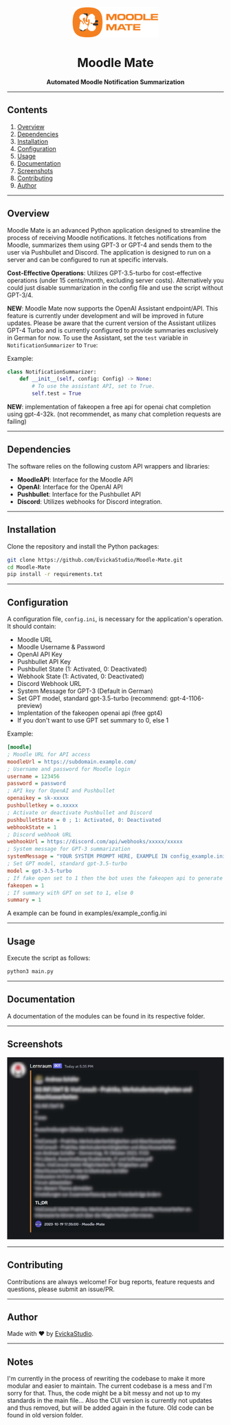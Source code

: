 <div align="center">
  <img src="assets/logo.png" alt="Logo" width="200"/>
  <h1>Moodle Mate</h1>
  <p><strong>Automated Moodle Notification Summarization</strong></p>
</div>

---

## Contents

1. [Overview](#overview)
2. [Dependencies](#dependencies)
3. [Installation](#installation)
4. [Configuration](#configuration)
5. [Usage](#usage)
6. [Documentation](#documentation)
7. [Screenshots](#screenshots)
8. [Contributing](#contributing)
9. [Author](#author)

---

## <div id="overview">Overview</div>

Moodle Mate is an advanced Python application designed to streamline the process of receiving Moodle notifications. It fetches notifications from Moodle, summarizes them using GPT-3 or GPT-4 and sends them to the user via Pushbullet and Discord. The application is designed to run on a server and can be configured to run at specific intervals.

**Cost-Effective Operations**: Utilizes GPT-3.5-turbo for cost-effective operations (under 15 cents/month, excluding server costs).
Alternatively you could just disable summarization in the config file and use the script without GPT-3/4.

**NEW**: Moodle Mate now supports the OpenAI Assistant endpoint/API. This feature is currently under development and will be improved in future updates. Please be aware that the current version of the Assistant utilizes GPT-4 Turbo and is currently configured to provide summaries exclusively in German for now. To use the Assistant, set the `test` variable in `NotificationSummarizer` to `True`:

Example:
```python
class NotificationSummarizer:
    def __init__(self, config: Config) -> None:
        # To use the assistant API, set to True.
        self.test = True
```

**NEW**: implementation of fakeopen a free api for openai chat completion using gpt-4-32k. (not recommendet, as many chat completion requests are failing)

---

## <div id="dependencies">Dependencies</div>

The software relies on the following custom API wrappers and libraries:

- **MoodleAPI**: Interface for the Moodle API
- **OpenAI**: Interface for the OpenAI API
- **Pushbullet**: Interface for the Pushbullet API
- **Discord**: Utilizes webhooks for Discord integration.

---

## <div id="installation">Installation</div>

Clone the repository and install the Python packages:

```bash
git clone https://github.com/EvickaStudio/Moodle-Mate.git
cd Moodle-Mate
pip install -r requirements.txt
```

---

## <div id="configuration">Configuration</div>

A configuration file, `config.ini`, is necessary for the application's operation. It should contain:

- Moodle URL
- Moodle Username & Password
- OpenAI API Key
- Pushbullet API Key
- Pushbullet State (1: Activated, 0: Deactivated)
- Webhook State (1: Activated, 0: Deactivated)
- Discord Webhook URL
- System Message for GPT-3 (Default in German)
- Set GPT model, standard gpt-3.5-turbo (recommend: gpt-4-1106-preview)
- Implentation of the fakeopen openai api (free gpt4)
- If you don't want to use GPT set summary to 0, else 1

Example:

```ini
[moodle]
; Moodle URL for API access
moodleUrl = https://subdomain.example.com/
; Username and password for Moodle login
username = 123456
password = password
; API key for OpenAI and Pushbullet
openaikey = sk-xxxxx
pushbulletkey = o.xxxxx
; Activate or deactivate Pushbullet and Discord
pushbulletState = 0 ; 1: Activated, 0: Deactivated
webhookState = 1
; Discord webhook URL
webhookUrl = https://discord.com/api/webhooks/xxxxx/xxxxx
; System message for GPT-3 summarization
systemMessage = "YOUR SYSTEM PROMPT HERE, EXAMPLE IN config_example.ini"
; Set GPT model, standard gpt-3.5-turbo
model = gpt-3.5-turbo
; If fake open set to 1 then the bot uses the fakeopen api to generate the summary
fakeopen = 1
; If summary with GPT on set to 1, else 0
summary = 1
```

A example can be found in examples/example_config.ini

---

## <div id="usage">Usage</div>

Execute the script as follows:

```bash
python3 main.py
```

---

## <div id="Documentation">Documentation</div>

A documentation of the modules can be found in its respective folder.

---

## <div id="screenshots">Screenshots</div>

<img src="assets/discord.jpg" alt="Discord Screenshot" width="600"/>

---

## <div id="Contributing">Contributing</div>

Contributions are always welcome! For bug reports, feature requests and questions, please submit an issue/PR.

---

## <div id="author">Author</div>

Made with ❤️ by [EvickaStudio](https://github.com/EvickaStudio).

---

## Notes

I'm currently in the process of rewriting the codebase to make it more modular and easier to maintain. The current codebase is a mess and I'm sorry for that. Thus, the code might be a bit messy and not up to my
standards in the main file...
Also the CUI version is currently not updates and thus
removed, but will be added again in the future.
Old code can be found in old version folder.
